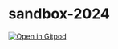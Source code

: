 # sandbox-2024
[![Open in Gitpod](https://gitpod.io/button/open-in-gitpod.svg)](https://gitpod.io/#https://github.com/motroy/sandbox-2024/)
